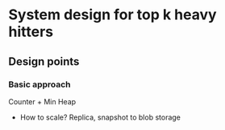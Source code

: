 # System design for top k heavy hitters

## Design points
### Basic approach
Counter + Min Heap

- How to scale? Replica, snapshot to blob storage
